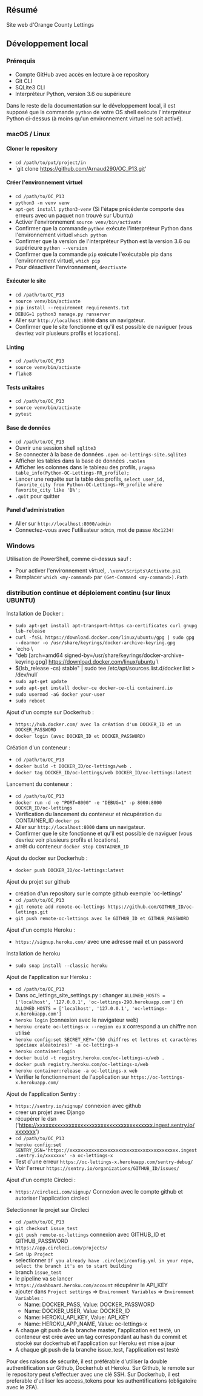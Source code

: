 ## Résumé

Site web d'Orange County Lettings

## Développement local

### Prérequis

- Compte GitHub avec accès en lecture à ce repository
- Git CLI
- SQLite3 CLI
- Interpréteur Python, version 3.6 ou supérieure

Dans le reste de la documentation sur le développement local, il est supposé que la commande `python` de votre OS shell exécute l'interpréteur Python ci-dessus (à moins qu'un environnement virtuel ne soit activé).

### macOS / Linux

#### Cloner le repository

- `cd /path/to/put/project/in`
- `git clone https://github.com/Arnaud290/OC_P13.git'

#### Créer l'environnement virtuel

- `cd /path/to/OC_P13`
- `python3 -m venv venv`
- `apt-get install python3-venv` (Si l'étape précédente comporte des erreurs avec un paquet non trouvé sur Ubuntu)
- Activer l'environnement `source venv/bin/activate`
- Confirmer que la commande `python` exécute l'interpréteur Python dans l'environnement virtuel
`which python`
- Confirmer que la version de l'interpréteur Python est la version 3.6 ou supérieure `python --version`
- Confirmer que la commande `pip` exécute l'exécutable pip dans l'environnement virtuel, `which pip`
- Pour désactiver l'environnement, `deactivate`

#### Exécuter le site

- `cd /path/to/OC_P13`
- `source venv/bin/activate`
- `pip install --requirement requirements.txt`
- `DEBUG=1 python3 manage.py runserver`
- Aller sur `http://localhost:8000` dans un navigateur.
- Confirmer que le site fonctionne et qu'il est possible de naviguer (vous devriez voir plusieurs profils et locations).

#### Linting

- `cd /path/to/OC_P13`
- `source venv/bin/activate`
- `flake8`

#### Tests unitaires

- `cd /path/to/OC_P13`
- `source venv/bin/activate`
- `pytest`

#### Base de données

- `cd /path/to/OC_P13`
- Ouvrir une session shell `sqlite3`
- Se connecter à la base de données `.open oc-lettings-site.sqlite3`
- Afficher les tables dans la base de données `.tables`
- Afficher les colonnes dans le tableau des profils, `pragma table_info(Python-OC-Lettings-FR_profile);`
- Lancer une requête sur la table des profils, `select user_id, favorite_city from
  Python-OC-Lettings-FR_profile where favorite_city like 'B%';`
- `.quit` pour quitter

#### Panel d'administration

- Aller sur `http://localhost:8000/admin`
- Connectez-vous avec l'utilisateur `admin`, mot de passe `Abc1234!`

### Windows

Utilisation de PowerShell, comme ci-dessus sauf :

- Pour activer l'environnement virtuel, `.\venv\Scripts\Activate.ps1` 
- Remplacer `which <my-command>` par `(Get-Command <my-command>).Path`

###  distribution continue et déploiement continu (sur linux UBUNTU)

Installation de Docker :

- `sudo apt-get install apt-transport-https ca-certificates curl gnupg lsb-release`
- `curl -fsSL https://download.docker.com/linux/ubuntu/gpg | sudo gpg --dearmor -o /usr/share/keyrings/docker-archive-keyring.gpg`
- `echo \
- "deb [arch=amd64 signed-by=/usr/share/keyrings/docker-archive-keyring.gpg] https://download.docker.com/linux/ubuntu \
- $(lsb_release -cs) stable" | sudo tee /etc/apt/sources.list.d/docker.list > /dev/null`
- `sudo apt-get update`
- `sudo apt-get install docker-ce docker-ce-cli containerd.io`
- `sudo usermod -aG docker your-user`
- `sudo reboot`

Ajout d'un compte sur Dockerhub :

- `https://hub.docker.com/ avec la création d'un DOCKER_ID et un DOCKER_PASSWORD`
- `docker login (avec DOCKER_ID et DOCKER_PASSWORD)`

Création d'un conteneur :

- `cd /path/to/OC_P13`
- `docker build -t DOCKER_ID/oc-lettings/web .`
- `docker tag DOCKER_ID/oc-lettings/web DOCKER_ID/oc-lettings:latest`

Lancement du conteneur :

- `cd /path/to/OC_P13`
- `docker run -d -e "PORT=8000" -e "DEBUG=1" -p 8000:8000 DOCKER_ID/oc-lettings`
- Verification du lancement du conteneur et récupération du CONTAINER_ID `docker ps`
- Aller sur `http://localhost:8000` dans un navigateur.
- Confirmer que le site fonctionne et qu'il est possible de naviguer (vous devriez voir plusieurs profils et locations).
- arrêt du conteneur `docker stop CONTAINER_ID`

Ajout du docker sur Dockerhub :

- `docker push DOCKER_ID/oc-lettings:latest`

Ajout du projet sur github

- création d'un repository sur le compte github exemple 'oc-lettings'
- `cd /path/to/OC_P13`
- `git remote add remote-oc-lettings https://github.com/GITHUB_ID/oc-lettings.git`
- `git push remote-oc-lettings avec le GITHUB_ID et GITHUB_PASSWORD`

Ajout d'un compte Heroku : 

- `https://signup.heroku.com/` avec une adresse mail et un password

Installation de heroku

- `sudo snap install --classic heroku`

Ajout de l'application sur Heroku :

- `cd /path/to/OC_P13`
- Dans oc_lettings_site_settings.py :
  changer `ALLOWED_HOSTS = ['localhost', '127.0.0.1', 'oc-lettings-290.herokuapp.com']`
  en `ALLOWED_HOSTS = ['localhost', '127.0.0.1', 'oc-lettings-x.herokuapp.com']`
- `heroku login` (connexion avec le navigateur web)
- `heroku create oc-lettings-x --region eu` x correspond a un chiffre non utilisé
- `heroku config:set SECRET_KEY='(50 chiffres et lettres et caractères spéciaux aléatoires)' -a oc-lettings-x`
- `heroku container:login`
- `docker build -t registry.heroku.com/oc-lettings-x/web .`
- `docker push registry.heroku.com/oc-lettings-x/web`
- `heroku container:release -a oc-lettings-x web`
- Verifier le fonctionnement de l'application sur `https://oc-lettings-x.herokuapp.com/`

Ajout de l'application Sentry :

- `https://sentry.io/signup/` connexion avec github
- creer un projet avec Django
- récupérer le dsn ('https://xxxxxxxxxxxxxxxxxxxxxxxxxxxxxxxxxxxxxxxx.ingest.sentry.io/xxxxxxx')
- `cd /path/to/OC_P13`
- `heroku config:set SENTRY_DSN='https://xxxxxxxxxxxxxxxxxxxxxxxxxxxxxxxxxxxxxxxx.ingest.sentry.io/xxxxxxx' -a oc-lettings-x`
- Test d'une erreur `https://oc-lettings-x.herokuapp.com/sentry-debug/`
- Voir l'erreur `https://sentry.io/organizations/GITHUB_ID/issues/`

Ajout d'un compte Circleci :

- `https://circleci.com/signup/` Connexion avec le compte github et autoriser l'application circleci

Selectionner le projet sur Circleci

- `cd /path/to/OC_P13`
- `git checkout issue_test`
- `git push remote-oc-lettings` connexion avec GITHUB_ID et GITHUB_PASSWORD
- `https://app.circleci.com/projects/`
- `Set Up Project`
- selectionner `If you already have .circleci/config.yml in your repo, select the branch it's on to start building`
- branch `issue_test`
- le pipeline va se lancer
- `https://dashboard.heroku.com/account` récupérer le API_KEY
- ajouter dans `Project settings` => `Environment Variables` => `Environment Variables` :
    - Name: DOCKER_PASS, Value: DOCKER_PASSWORD
    - Name: DOCKER_USER, Value: DOCKER_ID
    - Name: HEROKU_API_KEY, Value: API_KEY
    - Name: HEROKU_APP_NAME, Value: oc-lettings-x
- A chaque git push de la branche master, l'application est testé, un conteneur est crée avec un tag correspondant au hash du commit
  et stocké sur dockerhub et l'application sur Heroku est mise a jour
- A chaque git push de la branche issue_test, l'application est testé   

Pour des raisons de sécurité, il est préférable d'utiliser la double authentification sur Github, Dockerhub et Heroku.
Sur Github, le remote sur le repository peut s'effectuer avec une clé SSH.
Sur Dockerhub, il est preferable d'utiliser les access_tokens pour les authentifications (obligatoire avec le 2FA). 